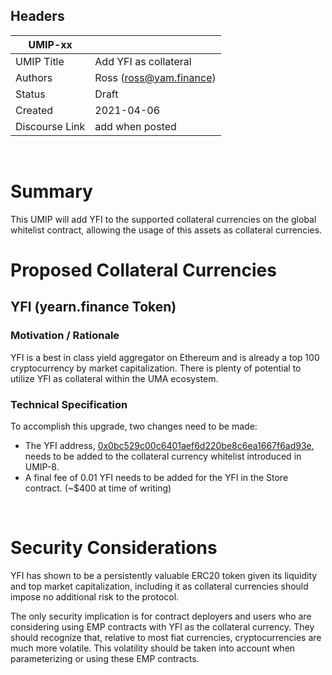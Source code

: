 ## Headers
| UMIP-xx   |   |
|------------|---|
| UMIP Title | Add YFI as collateral |
| Authors    | Ross (ross@yam.finance)
| Status     | Draft |
| Created    | 2021-04-06 |
| Discourse Link | add when posted                               |
<br>

# Summary

This UMIP will add YFI to the supported collateral currencies on the global whitelist contract, allowing the usage of this assets as collateral currencies.


# Proposed Collateral Currencies

## YFI (yearn.finance Token)
### Motivation / Rationale

YFI is a best in class yield aggregator on Ethereum and is already a top 100 cryptocurrency by market capitalization. There is plenty of potential to utilize YFI as collateral within the UMA ecosystem.  

### Technical Specification
To accomplish this upgrade, two changes need to be made:

 * The YFI address, [0x0bc529c00c6401aef6d220be8c6ea1667f6ad93e][yfi], needs to be added to the collateral currency whitelist introduced in UMIP-8.
 * A final fee of 0.01 YFI needs to be added for the YFI in the Store contract. (~$400 at time of writing)

 [yfi]: https://etherscan.io/token/0x0bc529c00c6401aef6d220be8c6ea1667f6ad93e

<br>

# Security Considerations
YFI has shown to be a persistently valuable ERC20 token given its liquidity and top market capitalization, including it as collateral currencies should impose no additional risk to the protocol.

The only security implication is for contract deployers and users who are considering using EMP contracts with YFI as the collateral currency. They should recognize that, relative to most fiat currencies, cryptocurrencies are much more volatile. This volatility should be taken into account when parameterizing or using these EMP contracts.
